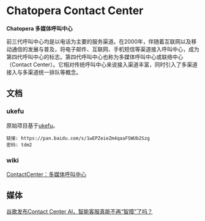 # Chatopera Contact Center

**Chatopera 多媒体呼叫中心**

前三代呼叫中心均是以电话为主要的服务渠道。在2000年，伴随着互联网以及移动通信的发展与普及，将电子邮件、互联网、手机短信等渠道接入呼叫中心，成为第四代呼叫中心的标志。第四代呼叫中心也称为多媒体呼叫中心或联络中心（Contact Center）。它相对传统呼叫中心来说接入渠道丰富，同时引入了多渠道接入与多渠道统一排队等概念。

## 文档

### ukefu
原始项目基于[ukefu](https://gitee.com/beimigame/ukefu)。

```
链接: https://pan.baidu.com/s/1wEPZeieZm4qaaFSWUb2Szg 
密码: tdm2
```

### wiki

<a href="https://github.com/Samurais/chatopera.io/wiki/13.-ContactCenter%EF%BC%9A%E5%A4%9A%E5%AA%92%E4%BD%93%E5%91%BC%E5%8F%AB%E4%B8%AD%E5%BF%83">ContactCenter：多媒体呼叫中心</a>

## 媒体

<a href="http://36kr.com/p/5144999.html" target="_blank">谷歌发布Contact Center AI，智能客服真能不再“智障”了吗？</a>

